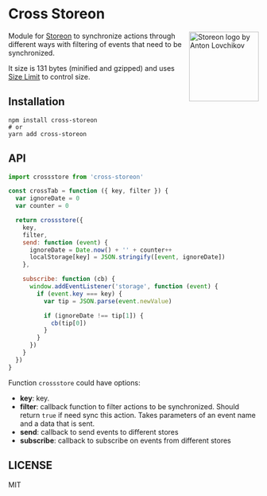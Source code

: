 # Cross Storeon

<img src="https://storeon.github.io/storeon/logo.svg" align="right"
     alt="Storeon logo by Anton Lovchikov" width="140">

Module for [Storeon] to synchronize actions through different ways with filtering of events that need to be synchronized.

It size is 131 bytes (minified and gzipped) and uses [Size Limit] to control size.

[Storeon]: https://github.com/storeon/storeon
[Size Limit]: https://github.com/ai/size-limit


## Installation

```
npm install cross-storeon
# or
yarn add cross-storeon
```

## API

```js
import crossstore from 'cross-storeon'

const crossTab = function ({ key, filter }) {
  var ignoreDate = 0
  var counter = 0

  return crossstore({
    key,
    filter,
    send: function (event) {
      ignoreDate = Date.now() + '' + counter++
      localStorage[key] = JSON.stringify([event, ignoreDate])
    },

    subscribe: function (cb) {
      window.addEventListener('storage', function (event) {
        if (event.key === key) {
          var tip = JSON.parse(event.newValue)

          if (ignoreDate !== tip[1]) {
            cb(tip[0])
          }
        }
      })
    }
  })
}
```

Function `crossstore` could have options:

* __key__: key.
* __filter__: callback function to filter actions to be synchronized. Should return `true` if need sync this action. Takes parameters of an event name and a data that is sent.
* __send__: callback to send events to different stores
* __subscribe__: callback to subscribe on events from different stores


## LICENSE

MIT
